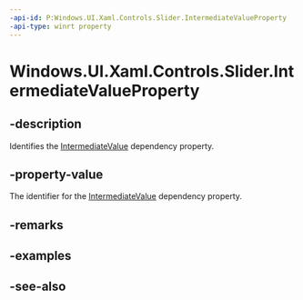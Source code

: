 ```yaml
---
-api-id: P:Windows.UI.Xaml.Controls.Slider.IntermediateValueProperty
-api-type: winrt property
---
```


<!-- Property syntax
public Windows.UI.Xaml.DependencyProperty IntermediateValueProperty { get; }
-->

# Windows.UI.Xaml.Controls.Slider.IntermediateValueProperty

## -description
Identifies the [IntermediateValue](slider_intermediatevalue.md) dependency property.



## -property-value
The identifier for the [IntermediateValue](slider_intermediatevalue.md) dependency property.

## -remarks

## -examples

## -see-also
